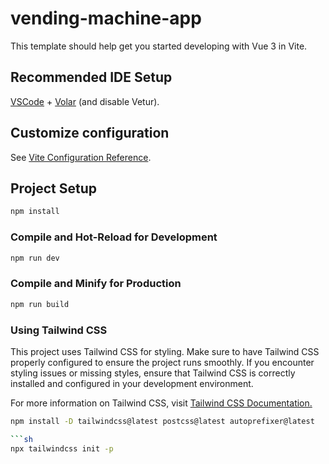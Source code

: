 # vending-machine-app

This template should help get you started developing with Vue 3 in Vite.

## Recommended IDE Setup

[VSCode](https://code.visualstudio.com/) + [Volar](https://marketplace.visualstudio.com/items?itemName=Vue.volar) (and disable Vetur).

## Customize configuration

See [Vite Configuration Reference](https://vitejs.dev/config/).

## Project Setup

```sh
npm install
```

### Compile and Hot-Reload for Development

```sh
npm run dev
```

### Compile and Minify for Production

```sh
npm run build
```

### Using Tailwind CSS

This project uses Tailwind CSS for styling. Make sure to have Tailwind CSS properly configured to ensure the project runs smoothly. If you encounter styling issues or missing styles, ensure that Tailwind CSS is correctly installed and configured in your development environment.

For more information on Tailwind CSS, visit [Tailwind CSS Documentation.](https://v2.tailwindcss.com/docs/guides/vue-3-vite)

````sh
npm install -D tailwindcss@latest postcss@latest autoprefixer@latest

```sh
npx tailwindcss init -p
````
